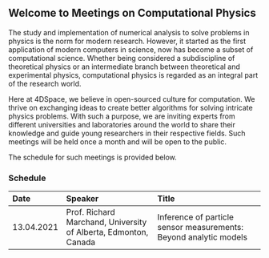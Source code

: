 ## Welcome to Meetings on Computational Physics

The study and implementation of numerical analysis to solve problems in physics is the norm for modern research. However, it started as the first application of modern computers in science, now has become a subset of computational science. Whether being considered a subdiscipline of theoretical physics or an intermediate branch between theoretical and experimental physics, computational physics is regarded as an integral part of the research world.

Here at 4DSpace, we believe in open-sourced culture for computation. We thrive on exchanging ideas to create better algorithms for solving intricate physics problems. With such a purpose, we are inviting experts from different universities and laboratories around the world to share their knowledge and guide young researchers in their respective fields. Such meetings will be held once a month and will be open to the public. 

The schedule for such meetings is provided below.

### Schedule
|Date         | Speaker       | Title       |
|:------------|:------------- |:------------|
|13.04.2021   | Prof. Richard Marchand, University of Alberta, Edmonton, Canada | Inference of particle sensor measurements: Beyond analytic models|




